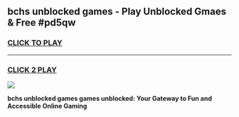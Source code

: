 
## bchs unblocked games - Play Unblocked Gmaes & Free #pd5qw
<h3>
<a href="https://premium.freeplayer.one?title=bchs_unblocked_games&ref=03M">CLICK TO PLAY</a></h3>
<hr>

<h3>
<a href="https://premium.freeplayer.one?title=bchs_unblocked_games&ref=03M">CLICK 2 PLAY</a>
  
</h3>

<a href="https://premium.freeplayer.one?title=bchs_unblocked_games&ref=03M"><img src="https://clearcache.store/games.png"></a>


**bchs unblocked games games unblocked: Your Gateway to Fun and Accessible Online Gaming**
